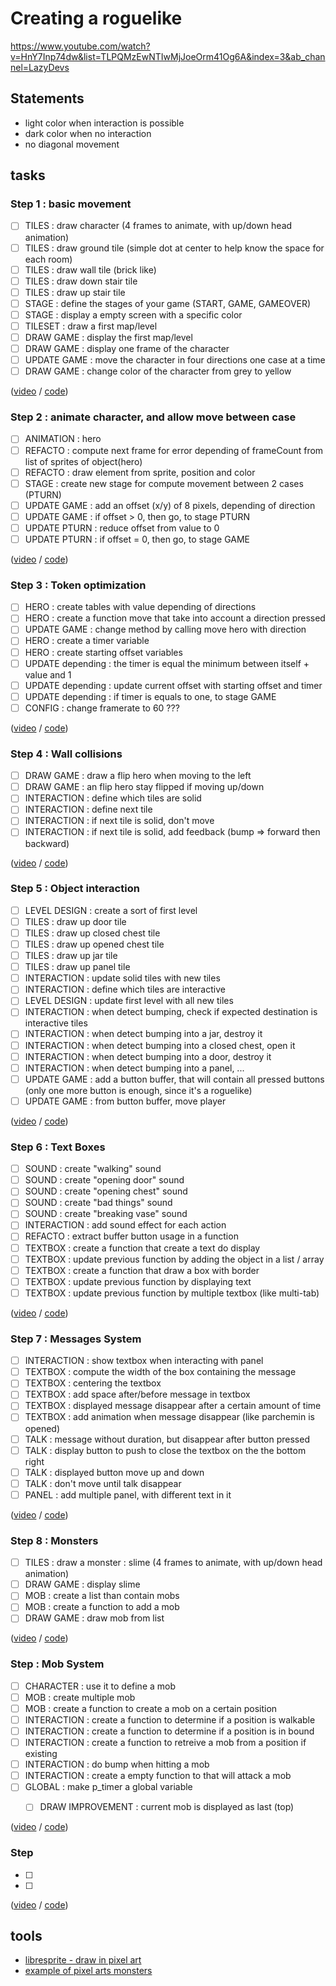# Creating a roguelike

https://www.youtube.com/watch?v=HnY7Inp74dw&list=TLPQMzEwNTIwMjJoeOrm41Og6A&index=3&ab_channel=LazyDevs

## Statements

- light color when interaction is possible
- dark color when no interaction
- no diagonal movement

## tasks

### Step 1 : basic movement

- [ ] TILES : draw character (4 frames to animate, with up/down head animation)
- [ ] TILES : draw ground tile (simple dot at center to help know the space for each room)
- [ ] TILES : draw wall tile (brick like)
- [ ] TILES : draw down stair tile
- [ ] TILES : draw up stair tile
- [ ] STAGE : define the stages of your game (START, GAME, GAMEOVER)
- [ ] STAGE : display a empty screen with a specific color
- [ ] TILESET : draw a first map/level
- [ ] DRAW GAME : display the first map/level
- [ ] DRAW GAME : display one frame of the character
- [ ] UPDATE GAME : move the character in four directions one case at a time
- [ ] DRAW GAME : change color of the character from grey to yellow

([video](https://youtu.be/SoFOva5FUnI) / [code](pico8/01_basic_movement.lua))

### Step 2 : animate character, and allow move between case

- [ ] ANIMATION : hero
- [ ] REFACTO : compute next frame for error depending of frameCount from list of sprites of object(hero)
- [ ] REFACTO : draw element from sprite, position and color
- [ ] STAGE : create new stage for compute movement between 2 cases (PTURN)
- [ ] UPDATE GAME : add an offset (x/y) of 8 pixels, depending of direction
- [ ] UPDATE GAME : if offset > 0, then go, to stage PTURN
- [ ] UPDATE PTURN : reduce offset from value to 0
- [ ] UPDATE PTURN : if offset = 0, then go, to stage GAME

([video](https://youtu.be/CO1qTJMH8mU) / [code](pico8/02_animation.lua))

### Step 3 : Token optimization

- [ ] HERO : create tables with value depending of directions
- [ ] HERO : create a function move that take into account a direction pressed
- [ ] UPDATE GAME : change method by calling move hero with direction
- [ ] HERO : create a timer variable
- [ ] HERO : create starting offset variables
- [ ] UPDATE depending : the timer is equal the minimum between itself + value and 1
- [ ] UPDATE depending : update current offset with starting offset and timer
- [ ] UPDATE depending : if timer is equals to one, to stage GAME
- [ ] CONFIG : change framerate to 60 ???

([video](https://youtu.be/1ZUhxXQiDCA) / [code](pico8/03_animation.lua))

### Step 4 : Wall collisions

- [ ] DRAW GAME : draw a flip hero when moving to the left
- [ ] DRAW GAME : an flip hero stay flipped if moving up/down
- [ ] INTERACTION : define which tiles are solid
- [ ] INTERACTION : define next tile
- [ ] INTERACTION : if next tile is solid, don't move
- [ ] INTERACTION : if next tile is solid, add feedback (bump => forward then backward)

([video](https://youtu.be/PnE5S4DoNEg) / [code](pico8/04_wall_collision.lua))

### Step 5 : Object interaction

- [ ] LEVEL DESIGN : create a sort of first level
- [ ] TILES : draw up door tile
- [ ] TILES : draw up closed chest tile
- [ ] TILES : draw up opened chest tile
- [ ] TILES : draw up jar tile
- [ ] TILES : draw up panel tile
- [ ] INTERACTION : update solid tiles with new tiles
- [ ] INTERACTION : define which tiles are interactive
- [ ] LEVEL DESIGN : update first level with all new tiles
- [ ] INTERACTION : when detect bumping, check if expected destination is interactive tiles
- [ ] INTERACTION : when detect bumping into a jar, destroy it
- [ ] INTERACTION : when detect bumping into a closed chest, open it
- [ ] INTERACTION : when detect bumping into a door, destroy it
- [ ] INTERACTION : when detect bumping into a panel, ...
- [ ] UPDATE GAME : add a button buffer, that will contain all pressed buttons (only one more button is enough, since it's a roguelike)
- [ ] UPDATE GAME : from button buffer, move player 

([video](https://youtu.be/y3uNmCL414M) / [code](pico8/05_object_interaction.lua))

### Step 6 : Text Boxes

- [ ] SOUND : create "walking" sound
- [ ] SOUND : create "opening door" sound
- [ ] SOUND : create "opening chest" sound
- [ ] SOUND : create "bad things" sound
- [ ] SOUND : create "breaking vase" sound
- [ ] INTERACTION : add sound effect for each action
- [ ] REFACTO : extract buffer button usage in a function
- [ ] TEXTBOX : create a function that create a text do display
- [ ] TEXTBOX : update previous function by adding the object in a list / array
- [ ] TEXTBOX : create a function that draw a box with border
- [ ] TEXTBOX : update previous function by displaying text
- [ ] TEXTBOX : update previous function by multiple textbox (like multi-tab)

([video](https://youtu.be/6G2StWNTFlo) / [code](pico8/06_text_boxes.lua))

### Step 7 : Messages System

- [ ] INTERACTION : show textbox when interacting with panel
- [ ] TEXTBOX : compute the width of the box containing the message
- [ ] TEXTBOX : centering the textbox
- [ ] TEXTBOX : add space after/before message in textbox
- [ ] TEXTBOX : displayed message disappear after a certain amount of time
- [ ] TEXTBOX : add animation when message disappear (like parchemin is opened)
- [ ] TALK : message without duration, but disappear after button pressed
- [ ] TALK : display button to push to close the textbox on the the bottom right
- [ ] TALK : displayed button move up and down
- [ ] TALK : don't move until talk disappear
- [ ] PANEL : add multiple panel, with different text in it

([video](https://youtu.be/XuT3nwDuRiw) / [code](pico8/07_message_system.lua))

### Step 8 : Monsters

- [ ] TILES : draw a monster : slime (4 frames to animate, with up/down head animation)
- [ ] DRAW GAME : display slime
- [ ] MOB : create a list than contain mobs
- [ ] MOB : create a function to add a mob
- [ ] DRAW GAME : draw mob from list

([video](https://youtu.be/rjWxDQcYUwo) / [code](pico8/08_monsters.lua))

### Step : Mob System

- [ ] CHARACTER : use it to define a mob
- [ ] MOB : create multiple mob
- [ ] MOB : create a function to create a mob on a certain position
- [ ] INTERACTION : create a function to determine if a position is walkable
- [ ] INTERACTION : create a function to determine if a position is in bound
- [ ] INTERACTION : create a function to retreive a mob from a position if existing
- [ ] INTERACTION : do bump when hitting a mob
- [ ] INTERACTION : create a empty function to that will attack a mob
- [ ] GLOBAL : make p_timer a global variable
  - [ ] DRAW IMPROVEMENT : current mob is displayed as last (top)


([video](https://youtu.be/CSIHQElMdF0) / [code](pico8/09_mob_system.lua))

### Step 

- [ ] 
- [ ] 

([video]() / [code]())

## tools 

- [libresprite - draw in pixel art](https://libresprite.github.io/#!/)
- [example of pixel arts monsters](https://twitter.com/kirai_s/status/812824701533728770)